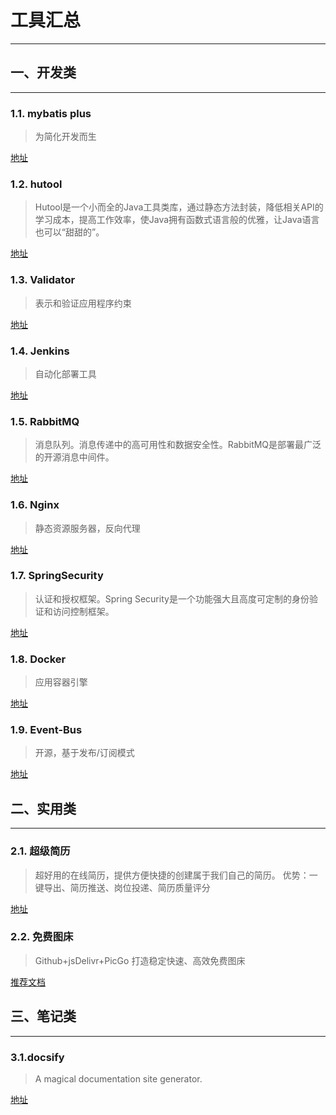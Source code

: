 # 工具汇总
---

## 一、开发类
---

### 1.1. mybatis plus
> 为简化开发而生

[地址](https://mp.baomidou.com/)


### 1.2. hutool
> Hutool是一个小而全的Java工具类库，通过静态方法封装，降低相关API的学习成本，提高工作效率，使Java拥有函数式语言般的优雅，让Java语言也可以“甜甜的”。

[地址](https://www.hutool.cn/)


### 1.3. Validator
> 表示和验证应用程序约束

[地址](http://hibernate.org/validator)


### 1.4. Jenkins
> 自动化部署工具

[地址](https://github.com/jenkinsci/jenkins)


### 1.5. RabbitMQ
> 消息队列。消息传递中的高可用性和数据安全性。RabbitMQ是部署最广泛的开源消息中间件。

[地址](https://www.rabbitmq.com/)


### 1.6. Nginx
> 静态资源服务器，反向代理

[地址](https://www.nginx.com/)


### 1.7. SpringSecurity
> 认证和授权框架。Spring Security是一个功能强大且高度可定制的身份验证和访问控制框架。

[地址](https://spring.io/projects/spring-security)


### 1.8. Docker
> 应用容器引擎

[地址](https://www.docker.com/)


### 1.9. Event-Bus
> 开源，基于发布/订阅模式

[地址](https://greenrobot.org/eventbus/)


## 二、实用类
---

### 2.1. 超级简历
> 超好用的在线简历，提供方便快捷的创建属于我们自己的简历。
优势：一键导出、简历推送、岗位投递、简历质量评分

[地址](https://www.wondercv.com/)


### 2.2. 免费图床
> Github+jsDelivr+PicGo 打造稳定快速、高效免费图床

[推荐文档](https://blog.csdn.net/qq_36759224/article/details/98058240)


## 三、笔记类
---

### 3.1.docsify
> A magical documentation site generator.

[地址](https://docsify.js.org/#/)
